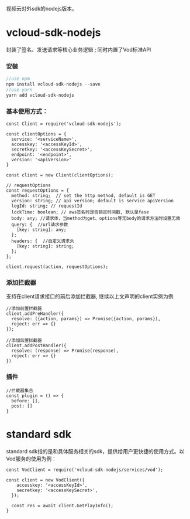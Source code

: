 
视频云对外sdk的nodejs版本。

# vcloud-sdk-nodejs
封装了签名、发送请求等核心业务逻辑 ; 同时内置了Vod标准API


### 安装
```javascript
//use npm 
npm install vcloud-sdk-nodejs --save
//use yarn 
yarn add vcloud-sdk-nodejs
```

### 基本使用方式：
```
const Client = require('vcloud-sdk-nodejs');

const clientOptions = {
  service: '<serviceName>',
  accesskey: '<accessKeyId>',
  secretkey: '<accessKeySecret>',
  endpoint: '<endpoint>',
  version: '<apiVersion>'
}

const client = new Client(clientOptions);

// requestOptions
const requestOptions = {
  method: string;  // set the http method, default is GET
  version: string; // api version; default is service apiVersion
  logId: string; // requestId
  lockTime: boolean; // aws签名时是否锁定时间戳, 默认是fase
  body: any; //请求体，当method为get、options等无body的请求方法时设置无效
  query: {  //url请求参数
    [key: string]: any;
  };  
  headers: {  //自定义请求头
    [key: string]: string;
  };
};

client.request(action, requestOptions);
```

### 添加拦截器
支持在client请求接口的前后添加拦截器, 继续以上文声明的client实例为例
```
//添加前置拦截器
client.addPreHandler({
  resolve: ({action, params}) => Promise({action, params}),
  reject: err => {}
});

//添加后置拦截器
client.addPostHandler({
  resolve: (response) => Promise(response),
  reject: err => {}
})
```

### 插件
```
//拦截器集合
const plugin = () => {
  before: [],
  post: []
}
```

# standard sdk
standard sdk指的是和具体服务相关的sdk，提供给用户更快捷的使用方式。以Vod服务的使用为例：

```
const VodClient = require('vcloud-sdk-nodejs/services/vod');

const client = new VodClient({
    accesskey: '<accessKeyId>',
    secretkey: '<accessKeySecret>',
  });

  const res = await client.GetPlayInfo();
}
```